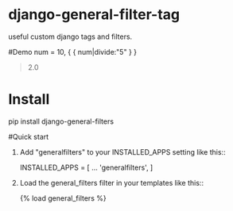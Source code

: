# django-general-filter-tag
useful custom django tags and filters.

#Demo
    num = 10, { { num|divide:"5" } }
>2.0

# Install
pip install django-general-filters

#Quick start

1. Add "generalfilters" to your INSTALLED_APPS setting like this::

    INSTALLED_APPS = [
        ...
        'generalfilters',
    ]

2. Load the general_filters filter in your templates like this::

    {% load general_filters %}
